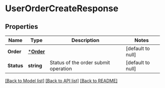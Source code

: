 # UserOrderCreateResponse

## Properties
Name | Type | Description | Notes
------------ | ------------- | ------------- | -------------
**Order** | [***Order**](Order.md) |  | [default to null]
**Status** | **string** | Status of the order submit operation | [default to null]

[[Back to Model list]](../README.md#documentation-for-models) [[Back to API list]](../README.md#documentation-for-api-endpoints) [[Back to README]](../README.md)

